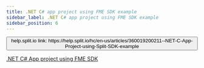 ```yaml
---
title: .NET C# app project using FME SDK example
sidebar_label: .NET C# app project using FME SDK example
sidebar_position: 6
---
```


<p>
  <button style={{borderRadius:'8px', border:'1px', fontFamily:'Courier New', fontWeight:'800', textAlign:'left'}}> help.split.io link: https://help.split.io/hc/en-us/articles/360019200211--NET-C-App-Project-using-Split-SDK-example </button>
</p>

[.NET C# App project using FME SDK](https://github.com/Split-Community/Split-SDKs-Examples/tree/main/netCsharp-SDK)